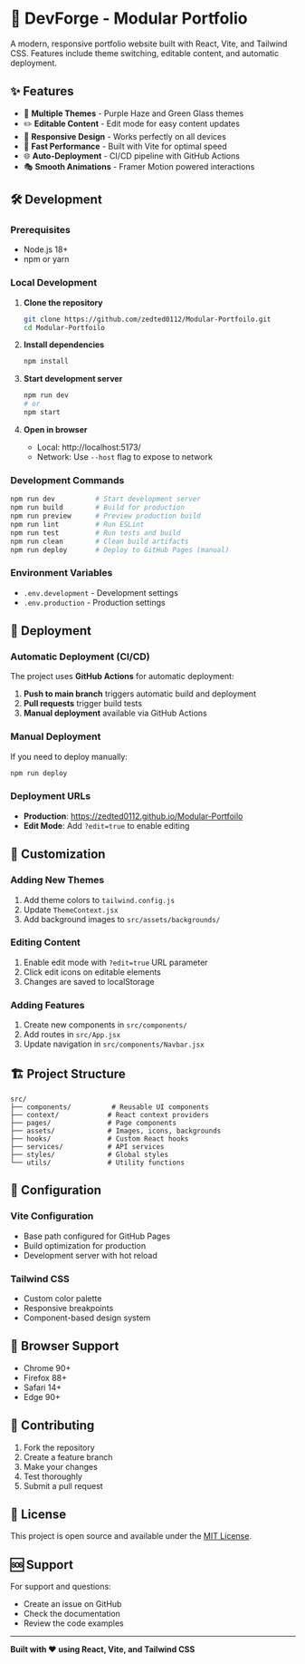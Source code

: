 # 🚀 DevForge - Modular Portfolio

A modern, responsive portfolio website built with React, Vite, and Tailwind CSS. Features include theme switching, editable content, and automatic deployment.

## ✨ Features

- 🎨 **Multiple Themes** - Purple Haze and Green Glass themes
- ✏️ **Editable Content** - Edit mode for easy content updates
- 📱 **Responsive Design** - Works perfectly on all devices
- 🚀 **Fast Performance** - Built with Vite for optimal speed
- 🌐 **Auto-Deployment** - CI/CD pipeline with GitHub Actions
- 🎭 **Smooth Animations** - Framer Motion powered interactions

## 🛠️ Development

### Prerequisites

- Node.js 18+ 
- npm or yarn

### Local Development

1. **Clone the repository**
   ```bash
   git clone https://github.com/zedted0112/Modular-Portfoilo.git
   cd Modular-Portfoilo
   ```

2. **Install dependencies**
   ```bash
   npm install
   ```

3. **Start development server**
   ```bash
   npm run dev
   # or
   npm start
   ```

4. **Open in browser**
   - Local: http://localhost:5173/
   - Network: Use `--host` flag to expose to network

### Development Commands

```bash
npm run dev          # Start development server
npm run build        # Build for production
npm run preview      # Preview production build
npm run lint         # Run ESLint
npm run test         # Run tests and build
npm run clean        # Clean build artifacts
npm run deploy       # Deploy to GitHub Pages (manual)
```

### Environment Variables

- `.env.development` - Development settings
- `.env.production` - Production settings

## 🚀 Deployment

### Automatic Deployment (CI/CD)

The project uses **GitHub Actions** for automatic deployment:

1. **Push to main branch** triggers automatic build and deployment
2. **Pull requests** trigger build tests
3. **Manual deployment** available via GitHub Actions

### Manual Deployment

If you need to deploy manually:

```bash
npm run deploy
```

### Deployment URLs

- **Production**: https://zedted0112.github.io/Modular-Portfoilo
- **Edit Mode**: Add `?edit=true` to enable editing

## 🎨 Customization

### Adding New Themes

1. Add theme colors to `tailwind.config.js`
2. Update `ThemeContext.jsx`
3. Add background images to `src/assets/backgrounds/`

### Editing Content

1. Enable edit mode with `?edit=true` URL parameter
2. Click edit icons on editable elements
3. Changes are saved to localStorage

### Adding Features

1. Create new components in `src/components/`
2. Add routes in `src/App.jsx`
3. Update navigation in `src/components/Navbar.jsx`

## 🏗️ Project Structure

```
src/
├── components/          # Reusable UI components
├── context/            # React context providers
├── pages/              # Page components
├── assets/             # Images, icons, backgrounds
├── hooks/              # Custom React hooks
├── services/           # API services
├── styles/             # Global styles
└── utils/              # Utility functions
```

## 🔧 Configuration

### Vite Configuration

- Base path configured for GitHub Pages
- Build optimization for production
- Development server with hot reload

### Tailwind CSS

- Custom color palette
- Responsive breakpoints
- Component-based design system

## 📱 Browser Support

- Chrome 90+
- Firefox 88+
- Safari 14+
- Edge 90+

## 🤝 Contributing

1. Fork the repository
2. Create a feature branch
3. Make your changes
4. Test thoroughly
5. Submit a pull request

## 📄 License

This project is open source and available under the [MIT License](LICENSE).

## 🆘 Support

For support and questions:
- Create an issue on GitHub
- Check the documentation
- Review the code examples

---

**Built with ❤️ using React, Vite, and Tailwind CSS**
